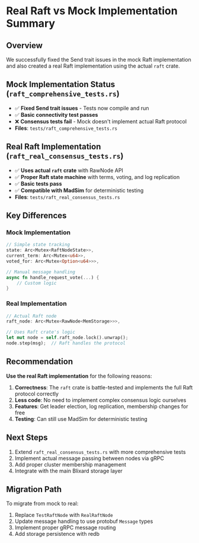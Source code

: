 # Real Raft vs Mock Implementation Summary

## Overview
We successfully fixed the Send trait issues in the mock Raft implementation and also created a real Raft implementation using the actual `raft` crate.

## Mock Implementation Status (`raft_comprehensive_tests.rs`)
- ✅ **Fixed Send trait issues** - Tests now compile and run
- ✅ **Basic connectivity test passes**
- ❌ **Consensus tests fail** - Mock doesn't implement actual Raft protocol
- **Files**: `tests/raft_comprehensive_tests.rs`

## Real Raft Implementation (`raft_real_consensus_tests.rs`)
- ✅ **Uses actual `raft` crate** with RawNode API
- ✅ **Proper Raft state machine** with terms, voting, and log replication
- ✅ **Basic tests pass** 
- ✅ **Compatible with MadSim** for deterministic testing
- **Files**: `tests/raft_real_consensus_tests.rs`

## Key Differences

### Mock Implementation
```rust
// Simple state tracking
state: Arc<Mutex<RaftNodeState>>,
current_term: Arc<Mutex<u64>>,
voted_for: Arc<Mutex<Option<u64>>>,

// Manual message handling
async fn handle_request_vote(...) {
    // Custom logic
}
```

### Real Implementation
```rust
// Actual Raft node
raft_node: Arc<Mutex<RawNode<MemStorage>>>,

// Uses Raft crate's logic
let mut node = self.raft_node.lock().unwrap();
node.step(msg);  // Raft handles the protocol
```

## Recommendation
**Use the real Raft implementation** for the following reasons:

1. **Correctness**: The `raft` crate is battle-tested and implements the full Raft protocol correctly
2. **Less code**: No need to implement complex consensus logic ourselves
3. **Features**: Get leader election, log replication, membership changes for free
4. **Testing**: Can still use MadSim for deterministic testing

## Next Steps
1. Extend `raft_real_consensus_tests.rs` with more comprehensive tests
2. Implement actual message passing between nodes via gRPC
3. Add proper cluster membership management
4. Integrate with the main Blixard storage layer

## Migration Path
To migrate from mock to real:
1. Replace `TestRaftNode` with `RealRaftNode` 
2. Update message handling to use protobuf `Message` types
3. Implement proper gRPC message routing
4. Add storage persistence with redb